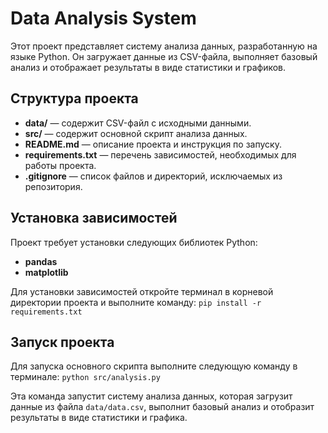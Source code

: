 # Data Analysis System

Этот проект представляет систему анализа данных, разработанную на языке Python. Он загружает данные из CSV-файла, выполняет базовый анализ и отображает результаты в виде статистики и графиков.

## Структура проекта

- **data/** — содержит CSV-файл с исходными данными.
- **src/** — содержит основной скрипт анализа данных.
- **README.md** — описание проекта и инструкция по запуску.
- **requirements.txt** — перечень зависимостей, необходимых для работы проекта.
- **.gitignore** — список файлов и директорий, исключаемых из репозитория.

## Установка зависимостей

Проект требует установки следующих библиотек Python:

- **pandas**
- **matplotlib**

Для установки зависимостей откройте терминал в корневой директории проекта и выполните команду:
```pip install -r requirements.txt```

## Запуск проекта

Для запуска основного скрипта выполните следующую команду в терминале:
```python src/analysis.py```


Эта команда запустит систему анализа данных, которая загрузит данные из файла `data/data.csv`, выполнит базовый анализ и отобразит результаты в виде статистики и графика.

